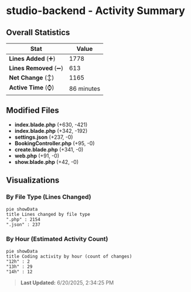 # studio-backend - Activity Summary 

## Overall Statistics

| Stat                   | Value                                                             |
| ---------------------- | ----------------------------------------------------------------- |
| **Lines Added** (➕)   | 1778                                          |
| **Lines Removed** (➖) | 613                                        |
| **Net Change** (↕)    | 1165                |
| **Active Time** (⌚)   | 86 minutes |


## Modified Files
- **index.blade.php** (+630, -421)
- **index.blade.php** (+342, -192)
- **settings.json** (+237, -0)
- **BookingController.php** (+95, -0)
- **create.blade.php** (+341, -0)
- **web.php** (+91, -0)
- **show.blade.php** (+42, -0)

## Visualizations

### By File Type (Lines Changed)

```mermaid
pie showData
title Lines changed by file type
".php" : 2154
".json" : 237
```

### By Hour (Estimated Activity Count)

```mermaid
pie showData
title Coding activity by hour (count of changes)
"12h" : 2
"13h" : 29
"14h" : 12
```


> **Last Updated:** 6/20/2025, 2:34:25 PM